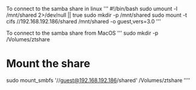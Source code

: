 To connect to the samba share in linux
'''
#!/bin/bash
sudo umount -l /mnt/shared 2>/dev/null || true
sudo mkdir -p /mnt/shared
sudo mount -t cifs //192.168.192.186/shared /mnt/shared -o guest,vers=3.0
'''

To connect to the samba share from MacOS
'''
sudo mkdir -p /Volumes/ztshare
# Mount the share
sudo mount_smbfs '//guest@192.168.192.186/shared' /Volumes/ztshare
''''

